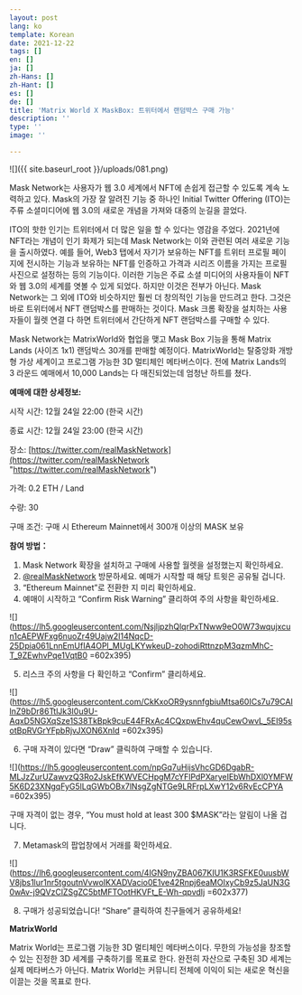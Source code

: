 ```yaml
---
layout: post
lang: ko
template: Korean
date: 2021-12-22
tags: []
en: []
ja: []
zh-Hans: []
zh-Hant: []
es: []
de: []
title: 'Matrix World X MaskBox: 트위터에서 랜덤박스 구매 가능'
description: ''
type: ''
image: ''

---
```

![]({{ site.baseurl_root }}/uploads/081.png)

Mask Network는 사용자가 웹 3.0 세계에서 NFT에 손쉽게 접근할 수 있도록 계속 노력하고 있다. Mask의 가장 잘 알려진 기능 중 하나인 Initial Twitter Offering (ITO)는 주류 소셜미디어에 웹 3.0의 새로운 개념을 가져와 대중의 눈길을 끌었다.

ITO의 핫한 인기는 트위터에서 더 많은 일을 할 수 있다는 영감을 주었다. 2021년에 NFT라는 개념이 인기 화제가 되는데 Mask Network는 이와 관련된 여러 새로운 기능을 출시하였다. 예를 들어, Web3 탭에서 자기가 보유하는 NFT를 트위터 프로필 페이지에 전시하는 기능과 보유하는 NFT를 인증하고 가격과 시리즈 이름을 가지는 프로필 사진으로 설정하는 등의 기능이다. 이러한 기능은 주료 소셜 미디어의 사용자들이 NFT와 웹 3.0의 세계를 엿볼 수 있게 되었다. 하지만 이것은 전부가 아닌다. Mask Network는 그 외에 ITO와 비슷하지만 훨씬 더 창의적인 기능을 만드려고 한다. 그것은 바로 트위터에서 NFT 랜덤박스를 판매하는 것이다. Mask 크롬 확장을 설치하는 사용자들이 월렛 연결 다 하면 트위터에서 간단하게 NFT 랜덤박스를 구매할 수 있다.

Mask Network는 MatrixWorld와 협업을 맺고 Mask Box 기능을 통해 Matrix Lands (사이즈 1x1) 랜덤박스 30개를 판매할 예정이다. MatrixWorld는 탈중앙화 개방형 가상 세계이고 프로그램 가능한 3D 멀티체인 메타버스이다. 전에 Matrix Lands의 3 라운드 예매에서 10,000 Lands는 다 매진되었는데 엄청난 하트를 쳤다.

**예매에 대한 상세정보:**

시작 시간: 12월 24일 22:00 (한국 시간)

종료 시간: 12월 24일 23:00 (한국 시간)

장소: [https://twitter.com/realMaskNetwork](https://twitter.com/realMaskNetwork "https://twitter.com/realMaskNetwork")

가격: 0.2 ETH / Land

수량: 30

구매 조건: 구매 시 Ethereum Mainnet에서 300개 이상의 MASK 보유

**참여 방법：**

1. Mask Network 확장을 설치하고 구매에 사용할 월렛을 설정했는지 확인하세요.
2. [@realMaskNetwork](https://twitter.com/realMaskNetwork) 방문하세요. 예매가 시작할 때 해당 트윗은 공유될 겁니다.
3. “Ethereum Mainnet”로 전환한 지 미리 확인하세요.
4. 예매이 시작하고 “Confirm Risk Warning” 클리하여 주의 사항을 확인하세요.

![](https://lh5.googleusercontent.com/NsjljpzhQlqrPxTNww9eO0W73wqujxcun1cAEPWFxg6nuoZr49Uajw2I14NqcD-25Dpia061LnnEmUfIA4OPl_MUgLKYwkeuD-zohodiRttnzpM3qzmMhC-T_9ZEwhvPqe1VqtB0 =602x395)

5. 리스크 주의 사항을 다 확인하고 “Confirm” 클리하세요.

![](https://lh5.googleusercontent.com/CkKxoOR9ysnnfgbiuMtsa60ICs7u79CAIlnZ9bDr86TtlJk3I0u9U-AqxD5NGXqSze1S38TkBpk9cuE44FRxAc4CQxpwEhv4quCewOwvL_5EI95sotBpRVGrYFpbRjvJXON6XnId =602x395)

6. 구매 자격이 있다면 “Draw” 클릭하여 구매할 수 있습니다.

![](https://lh5.googleusercontent.com/npGq7uHijsVhcGD6DgabR-MLJzZurUZawvzQ3Ro2JskEfKWVECHpgM7cYFlPdPXaryeIEbWhDXl0YMFW5K6D23XNgqFyG5lLqGWbOBx7lNsgZgNTGe9LRFrpLXwY12v6RvEcCPYA =602x395)

구매 자격이 없는 경우, “You must hold at least 300 $MASK”라는 알림이 나올 겁니다.

7. Metamask의 팝업창에서 거래를 확인하세요.

![](https://lh6.googleusercontent.com/4IGN9nyZBA067KIU1K3RSFKE0uusbWV8jbs1lur1nr5tgoutnVvwoIKXADVacio0E1ve42Rnpj6eaMOIxyCb9z5JaUN3G0wAv-j9QVzClZSgZC5btMFTOotHKVFt_E-Wh-qpvdIj =602x377)

8. 구매가 성공되었습니다! “Share” 클릭하여 친구들에거 공유하세요!

**MatrixWorld**

Matrix World는 프로그램 기능한 3D 멀티체인 메타버스이다. 무한의 가능성을 창조할 수 있는 진정한 3D 세계를 구축하기를 목표로 한다. 완전히 자산으로 구축된 3D 세계는 실제 메타버스가 아닌다. Matrix World는 커뮤니티 전체에 이익이 되는 새로운 혁신을 이끌는 것을 목표로 한다.